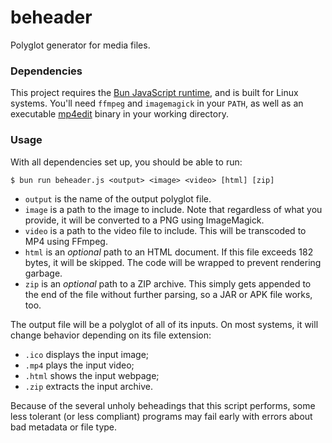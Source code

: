# beheader
Polyglot generator for media files.

### Dependencies
This project requires the [Bun JavaScript runtime](https://bun.sh/), and is built for Linux systems. You'll need `ffmpeg` and `imagemagick` in your `PATH`, as well as an executable [mp4edit](https://www.bento4.com/) binary in your working directory.

### Usage
With all dependencies set up, you should be able to run:
```
$ bun run beheader.js <output> <image> <video> [html] [zip]
```
- `output` is the name of the output polyglot file.
- `image` is a path to the image to include. Note that regardless of what you provide, it will be converted to a PNG using ImageMagick.
- `video` is a path to the video file to include. This will be transcoded to MP4 using FFmpeg.
- `html` is an *optional* path to an HTML document. If this file exceeds 182 bytes, it will be skipped. The code will be wrapped to prevent rendering garbage.
- `zip` is an *optional* path to a ZIP archive. This simply gets appended to the end of the file without further parsing, so a JAR or APK file works, too.

The output file will be a polyglot of all of its inputs. On most systems, it will change behavior depending on its file extension:
- `.ico` displays the input image;
- `.mp4` plays the input video;
- `.html` shows the input webpage;
- `.zip` extracts the input archive.

Because of the several unholy beheadings that this script performs, some less tolerant (or less compliant) programs may fail early with errors about bad metadata or file type.

